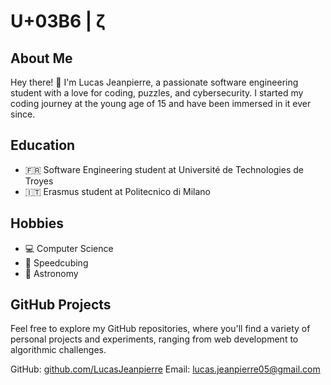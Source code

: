# U+03B6 | ζ

## About Me

Hey there! 👋 I'm Lucas Jeanpierre, a passionate software engineering student with a love for coding, puzzles, and cybersecurity. I started my coding journey at the young age of 15 and have been immersed in it ever since.

## Education

-   🇫🇷 Software Engineering student at Université de Technologies de Troyes 
-   🇮🇹 Erasmus student at Politecnico di Milano 

## Hobbies

-   💻 Computer Science
-   🧩 Speedcubing 
-   🔭 Astronomy 

## GitHub Projects

Feel free to explore my GitHub repositories, where you'll find a variety of personal projects and experiments, ranging from web development to algorithmic challenges.

GitHub: [github.com/LucasJeanpierre](https://github.com/LucasJeanpierre)
Email: [lucas.jeanpierre05@gmail.com](mailto:lucas.jeanpierre05@gmail.com)


<!--
Wow! You're like a detective, always seeking answers! As a well-deserved reward for your tireless efforts, enjoy this virtual cookie! 🍪
-->
